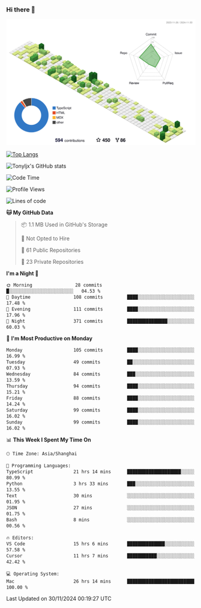 ### Hi there 👋

![](./profile-3d-contrib/profile-green-animate.svg)

 

[![Top Langs](https://github-readme-stats.vercel.app/api/top-langs/?username=tonyljx)](https://github.com/anuraghazra/github-readme-stats)

![Tonyljx's GitHub stats](https://github-readme-stats.vercel.app/api?username=tonyljx&theme=default&show_icons=true)

 

<!--START_SECTION:waka-->
![Code Time](http://img.shields.io/badge/Code%20Time-958%20hrs%2030%20mins-blue)

![Profile Views](http://img.shields.io/badge/Profile%20Views-0-blue)

![Lines of code](https://img.shields.io/badge/From%20Hello%20World%20I%27ve%20Written-686.5%20thousand%20lines%20of%20code-blue)

**🐱 My GitHub Data** 

> 📦 1.1 MB Used in GitHub's Storage 
 > 
> 🚫 Not Opted to Hire
 > 
> 📜 61 Public Repositories 
 > 
> 🔑 23 Private Repositories 
 > 
**I'm a Night 🦉** 

```text
🌞 Morning                28 commits          █░░░░░░░░░░░░░░░░░░░░░░░░   04.53 % 
🌆 Daytime                108 commits         ████░░░░░░░░░░░░░░░░░░░░░   17.48 % 
🌃 Evening                111 commits         ████░░░░░░░░░░░░░░░░░░░░░   17.96 % 
🌙 Night                  371 commits         ███████████████░░░░░░░░░░   60.03 % 
```
📅 **I'm Most Productive on Monday** 

```text
Monday                   105 commits         ████░░░░░░░░░░░░░░░░░░░░░   16.99 % 
Tuesday                  49 commits          ██░░░░░░░░░░░░░░░░░░░░░░░   07.93 % 
Wednesday                84 commits          ███░░░░░░░░░░░░░░░░░░░░░░   13.59 % 
Thursday                 94 commits          ████░░░░░░░░░░░░░░░░░░░░░   15.21 % 
Friday                   88 commits          ████░░░░░░░░░░░░░░░░░░░░░   14.24 % 
Saturday                 99 commits          ████░░░░░░░░░░░░░░░░░░░░░   16.02 % 
Sunday                   99 commits          ████░░░░░░░░░░░░░░░░░░░░░   16.02 % 
```


📊 **This Week I Spent My Time On** 

```text
🕑︎ Time Zone: Asia/Shanghai

💬 Programming Languages: 
TypeScript               21 hrs 14 mins      ████████████████████░░░░░   80.99 % 
Python                   3 hrs 33 mins       ███░░░░░░░░░░░░░░░░░░░░░░   13.55 % 
Text                     30 mins             ░░░░░░░░░░░░░░░░░░░░░░░░░   01.95 % 
JSON                     27 mins             ░░░░░░░░░░░░░░░░░░░░░░░░░   01.75 % 
Bash                     8 mins              ░░░░░░░░░░░░░░░░░░░░░░░░░   00.56 % 

🔥 Editors: 
VS Code                  15 hrs 6 mins       ██████████████░░░░░░░░░░░   57.58 % 
Cursor                   11 hrs 7 mins       ███████████░░░░░░░░░░░░░░   42.42 % 

💻 Operating System: 
Mac                      26 hrs 14 mins      █████████████████████████   100.00 % 
```


 Last Updated on 30/11/2024 00:19:27 UTC
<!--END_SECTION:waka-->
